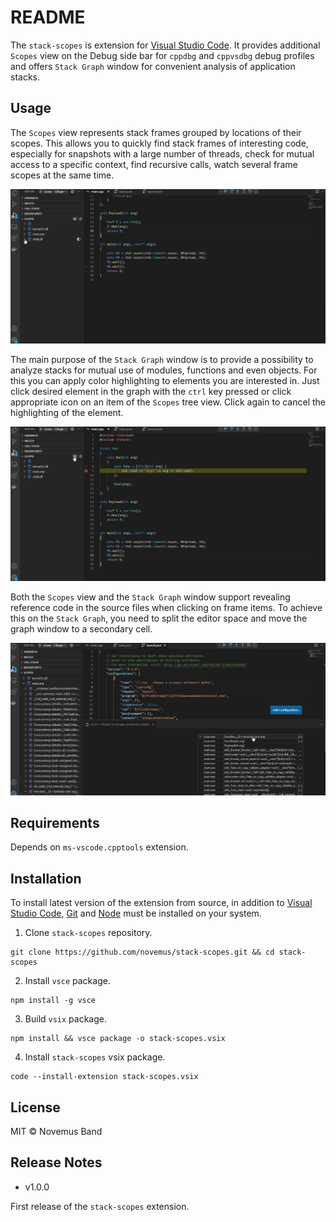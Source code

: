 # README

The `stack-scopes` is extension for [Visual Studio Code](https://code.visualstudio.com). It provides additional `Scopes` view on the Debug side bar for `cppdbg` and `cppvsdbg` debug profiles and offers `Stack Graph` window for convenient analysis of application stacks.

## Usage

The `Scopes` view represents stack frames grouped by locations of their scopes. This allows you to quickly find stack frames of interesting code, especially for snapshots with a large number of threads, check for mutual access to a specific context, find recursive calls, watch several frame scopes at the same time.

![Scopes](https://raw.githubusercontent.com/novemus/stack-scopes/master/resources/scopes.gif)

The main purpose of the `Stack Graph` window is to provide a possibility to analyze stacks for mutual use of modules, functions and even objects. For this you can apply color highlighting to elements you are interested in. Just click desired element in the graph with the `ctrl` key pressed or click appropriate icon on an item of the `Scopes` tree view. Click again to cancel the highlighting of the element.

![Graph](https://raw.githubusercontent.com/novemus/stack-scopes/master/resources/graph.gif)

Both the `Scopes` view and the `Stack Graph` window support revealing reference code in the source files when clicking on frame items. To achieve this on the `Stack Graph`, you need to split the editor space and move the graph window to a secondary cell.

![Reveal](https://raw.githubusercontent.com/novemus/stack-scopes/master/resources/reveal.gif)

## Requirements

Depends on `ms-vscode.cpptools` extension.

## Installation

To install latest version of the extension from source, in addition to [Visual Studio Code](https://code.visualstudio.com), [Git](https://git-scm.com) and [Node](https://nodejs.org) must be installed on your system.

1. Clone `stack-scopes` repository.
```console
git clone https://github.com/novemus/stack-scopes.git && cd stack-scopes
```
2. Install `vsce` package.
```console
npm install -g vsce
```
3. Build `vsix` package.
```console
npm install && vsce package -o stack-scopes.vsix
```
4. Install `stack-scopes` vsix package.
```console
code --install-extension stack-scopes.vsix
```

## License

MIT © Novemus Band

## Release Notes

* v1.0.0

First release of the `stack-scopes` extension.
